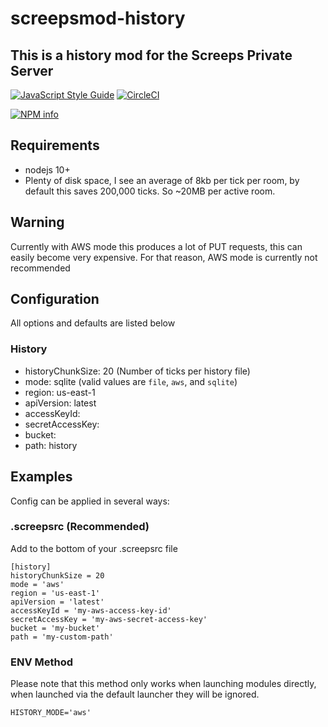 # screepsmod-history

## This is a history mod for the Screeps Private Server

[![JavaScript Style Guide](https://img.shields.io/badge/code_style-standard-brightgreen.svg)](https://standardjs.com)
[![CircleCI](https://circleci.com/gh/ScreepsMods/screepsmod-mongo/tree/master.svg?style=shield)](https://circleci.com/gh/ScreepsMods/screepsmod-mongo/tree/master)

[![NPM info](https://nodei.co/npm/screepsmod-history.png?downloads=true)](https://npmjs.org/package/screepsmod-history)

## Requirements

* nodejs 10+
* Plenty of disk space, I see an average of 8kb per tick per room, by default this saves 200,000 ticks. So ~20MB per active room.

## Warning
Currently with AWS mode this produces a lot of PUT requests, this can easily become very expensive. 
For that reason, AWS mode is currently not recommended

## Configuration

All options and defaults are listed below

### History

* historyChunkSize: 20 (Number of ticks per history file)
* mode: sqlite (valid values are `file`, `aws`, and `sqlite`)
* region: us-east-1
* apiVersion: latest
* accessKeyId: 
* secretAccessKey: 
* bucket: 
* path: history


## Examples

Config can be applied in several ways:

### .screepsrc (Recommended)

Add to the bottom of your .screepsrc file
```
[history]
historyChunkSize = 20
mode = 'aws'
region = 'us-east-1'
apiVersion = 'latest'
accessKeyId = 'my-aws-access-key-id'
secretAccessKey = 'my-aws-secret-access-key'
bucket = 'my-bucket'
path = 'my-custom-path'
```

### ENV Method

Please note that this method only works when launching modules directly, when launched via the default launcher they will be ignored.

```
HISTORY_MODE='aws'
```
